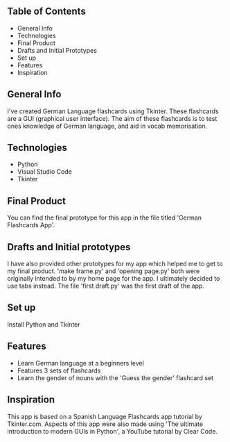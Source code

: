 ## Table of Contents
 - General Info
 - Technologies
 - Final Product
 - Drafts and Initial Prototypes
 - Set up
 - Features
 - Inspiration

## General Info
I've created German Language flashcards using Tkinter. These flashcards are a GUI (graphical user interface). The aim of these flashcards is to test ones knowledge of German language, and aid in vocab memorisation. 

## Technologies 
 - Python
 - Visual Studio Code
 - Tkinter
   
## Final Product
You can find the final prototype for this app in the file titled 'German Flashcards App'. 

## Drafts and Initial prototypes
I have also provided other prototypes for my app which helped me to get to my final product. 
'make frame.py' and 'opening page.py' both were originally intended to by my home page for the app. I ultimately decided to use tabs instead. 
The file 'first draft.py' was the first draft of the app.

## Set up
Install Python and Tkinter

## Features
 - Learn German language at a beginners level
 - Features 3 sets of flashcards
 - Learn the gender of nouns with the 'Guess the gender' flashcard set

## Inspiration
This app is based on a Spanish Language Flashcards app tutorial by Tkinter.com.
Aspects of this app were also made using 'The ultimate introduction to modern GUIs in Python', a YouTube tutorial by Clear Code. 
